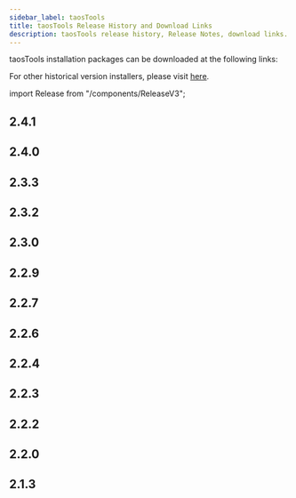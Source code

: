 ```yaml
---
sidebar_label: taosTools
title: taosTools Release History and Download Links
description: taosTools release history, Release Notes, download links.
---
```


taosTools installation packages can be downloaded at the following links:

For other historical version installers, please visit [here](https://www.taosdata.com/all-downloads).

import Release from "/components/ReleaseV3";

## 2.4.1

<Release type="tools" version="2.4.1" />

## 2.4.0

<Release type="tools" version="2.4.0" />

## 2.3.3

<Release type="tools" version="2.3.3" />

## 2.3.2

<Release type="tools" version="2.3.2" />

## 2.3.0

<Release type="tools" version="2.3.0" />

## 2.2.9

<Release type="tools" version="2.2.9" />

## 2.2.7

<Release type="tools" version="2.2.7" />

## 2.2.6

<Release type="tools" version="2.2.6" />

## 2.2.4

<Release type="tools" version="2.2.4" />

## 2.2.3

<Release type="tools" version="2.2.3" />

## 2.2.2

<Release type="tools" version="2.2.2" />

## 2.2.0

<Release type="tools" version="2.2.0" />

## 2.1.3

<Release type="tools" version="2.1.3" />
